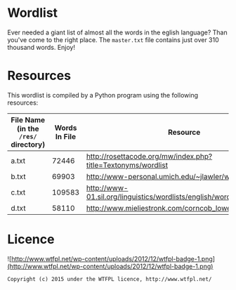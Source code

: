 # Wordlist
Ever needed a giant list of almost all the words in the eglish language? Than you've come to the right place. The `master.txt` file contains just over 310 thousand words. Enjoy!

# Resources
This wordlist is compiled by a Python program using the following resources:

| File Name (in the `/res/` directory) | Words In File | Resource |
|-----------|---------------|--------------------------------------------------------------------------|
| a.txt     | 72446         | http://rosettacode.org/mw/index.php?title=Textonyms/wordlist             |
| b.txt     | 69903         | http://www-personal.umich.edu/~jlawler/wordlist                          |
| c.txt     | 109583        | http://www-01.sil.org/linguistics/wordlists/english/wordlist/wordsEn.txt |
| d.txt     | 58110         | http://www.mieliestronk.com/corncob_lowercase.txt                        |

# Licence
![http://www.wtfpl.net/wp-content/uploads/2012/12/wtfpl-badge-1.png](http://www.wtfpl.net/wp-content/uploads/2012/12/wtfpl-badge-1.png)
```
Copyright (c) 2015 under the WTFPL licence, http://www.wtfpl.net/
```